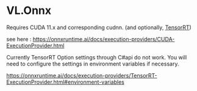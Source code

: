 # VL.Onnx

Requires CUDA 11.x and corresponding cudnn.
(and optionally, [TensorRT](https://onnxruntime.ai/docs/execution-providers/TensorRT-ExecutionProvider.html))

see here : https://onnxruntime.ai/docs/execution-providers/CUDA-ExecutionProvider.html

Currently TensorRT Option settings through C#api do not work. You will need to configure the settings in environment variables if necessary.
  
https://onnxruntime.ai/docs/execution-providers/TensorRT-ExecutionProvider.html#environment-variables